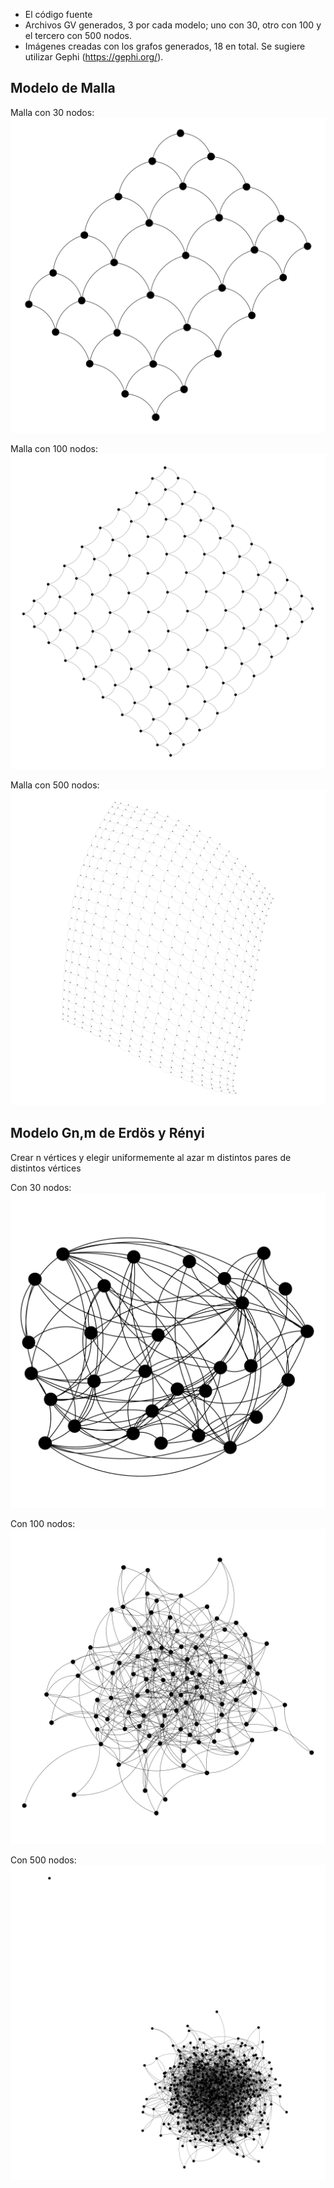 - El código fuente
- Archivos GV generados, 3 por cada modelo; uno con 30, otro con 100 y el tercero con 500 nodos.
- Imágenes creadas con los grafos generados, 18 en total. Se sugiere utilizar Gephi (https://gephi.org/).

## Modelo de Malla 
Malla con 30 nodos:
![Malla de  30 nodos](https://github.com/GusRojas/ProyetoGrafosDAA_A24/blob/main/Imagenes/malla30.png)

Malla con 100 nodos:
![Malla de  100 nodos](https://github.com/GusRojas/ProyetoGrafosDAA_A24/blob/main/Imagenes/malla100.png)

Malla con 500 nodos:
![Malla de  500 nodos](https://github.com/GusRojas/ProyetoGrafosDAA_A24/blob/main/Imagenes/malla500.png)

## Modelo Gn,m de Erdös y Rényi

Crear n vértices y elegir uniformemente al azar m distintos pares de distintos vértices

Con 30 nodos: 
![Erdos de  30 nodos](https://github.com/GusRojas/ProyetoGrafosDAA_A24/blob/main/Imagenes/erdos30.png)

Con 100 nodos: 
![Erdos de  100 nodos](https://github.com/GusRojas/ProyetoGrafosDAA_A24/blob/main/Imagenes/erdos100.png)

Con 500 nodos: 
![Erdos de  500 nodos](https://github.com/GusRojas/ProyetoGrafosDAA_A24/blob/main/Imagenes/erdos500.png)
